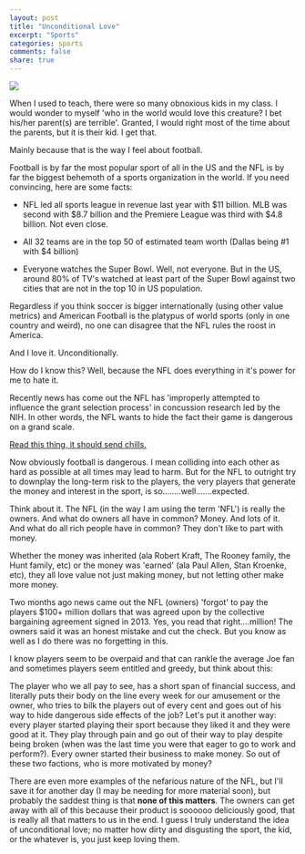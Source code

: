```yaml
---
layout: post
title: "Unconditional Love"
excerpt: "Sports"
categories: sports
comments: false
share: true
---
```


![](http://1sl7hl1xsh1f25x8k42l0yk1.wpengine.netdna-cdn.com/wp-content/uploads/2015/11/24-Hour-Tees.Love-Football-Preview-600x600.jpg)



When I used to teach, there were so many obnoxious kids in my class. I would wonder to myself 'who in the world would love this creature? I bet his/her parent(s) are terrible'. Granted, I would right most of the time about the parents, but it is their kid. I get that.


Mainly because that is the way I feel about football.


Football is by far the most popular sport of all in the US and the NFL is by far the biggest behemoth of a sports organization in the world. If you need convincing, here are some facts:

- NFL led all sports league in revenue last year with $11 billion. MLB was second with $8.7 billion and the Premiere League was third with $4.8 billion. Not even close.

- All 32 teams are in the top 50 of estimated team worth (Dallas being #1 with $4 billion)

- Everyone watches the Super Bowl. Well, not everyone. But in the US, around 80% of TV's watched at least part of the Super Bowl against two cities that are not in the top 10 in US population.

Regardless if you think soccer is bigger internationally (using other value metrics) and American Football is the platypus of world sports (only in one country and weird), no one can disagree that the NFL rules the roost in America.


And I love it. Unconditionally.

How do I know this? Well, because the NFL does everything in it's power for me to hate it.

Recently news has come out the NFL has 'improperly attempted to influence the grant selection process' in concussion research led by the NIH. In other words, the NFL wants to hide the fact their game is dangerous on a grand scale.

[Read this thing, it should send chills.](http://www.huffingtonpost.com/entry/nfl-nih-brain-disease-study-cte_us_57433faee4b045cc9a71a09d)


Now obviously football is dangerous. I mean colliding into each other as hard as possible at all times may lead to harm. But for the NFL to outright try to downplay the long-term risk to the players, the very players that generate the money and interest in the sport, is so........well.......expected.


Think about it. The NFL (in the way I am using the term 'NFL') is really the owners. And what do owners all have in common? Money. And lots of it.  And what do all rich people have in common? They don't like to part with money.


Whether the money was inherited (ala Robert Kraft, The Rooney family, the Hunt family, etc) or the money was 'earned' (ala Paul Allen, Stan Kroenke, etc), they all love value not just making money, but not letting other make more money.


Two months ago news came out the NFL (owners) 'forgot' to pay the players $100+ million dollars that was agreed upon by the collective bargaining agreement signed in 2013. Yes, you read that right....million! The owners said it was an honest mistake and cut the check. But you know as well as I do there was no forgetting in this.

I know players seem to be overpaid and that can rankle the average Joe fan and sometimes players seem entitled and greedy, but think about this:

The player who we all pay to see, has a short span of financial success, and literally puts their body on the line every week for our amusement or the owner, who tries to bilk the players out of every cent and goes out of his way to hide dangerous side effects of the job? Let's put it another way: every player started playing their sport because they liked it and they were good at it. They play through pain and go out of their way to play despite being broken (when was the last time you were that eager to go to work and perform?). Every owner started their business to make money. So out of these two factions, who is more motivated by money?

There are even more examples of the nefarious nature of the NFL, but I'll save it for another day (I may be needing for more material soon), but probably the saddest thing is that **none of this matters**. The owners can get away with all of this because their product is soooooo deliciously good, that is really all that matters to us in the end. I guess I truly understand the idea of unconditional love; no matter how dirty and disgusting the sport, the kid, or the whatever is, you just keep loving them. 




